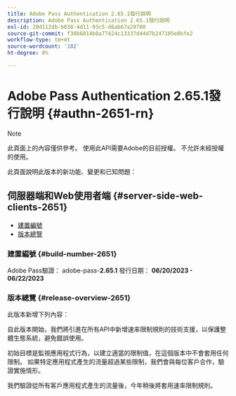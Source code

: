 ```yaml
---
title: Adobe Pass Authentication 2.65.1發行說明
description: Adobe Pass Authentication 2.65.1發行說明
exl-id: 28d112db-b038-4d11-93c5-d6ab67a29700
source-git-commit: f30b6814b8a77424c13337d44d7b247105e0bfe2
workflow-type: tm+mt
source-wordcount: '182'
ht-degree: 0%

---
```


# Adobe Pass Authentication 2.65.1發行說明 {#authn-2651-rn}

>[!NOTE]
>
>此頁面上的內容僅供參考。 使用此API需要Adobe的目前授權。 不允許未經授權的使用。

此頁面說明此版本的新功能、變更和已知問題：

## 伺服器端和Web使用者端 {#server-side-web-clients-2651}

* [建置編號](#build-number-2651)
* [版本總覽](#release-overview-2651)

### 建置編號 {#build-number-2651}

Adobe Pass驗證： adobe-pass-**2.65.1**
發行日期： **06/20/2023 - 06/22/2023**

### 版本總覽 {#release-overview-2651}

此版本新增下列內容：

自此版本開始，我們將引進在所有API中新增速率限制規則的技術支援，以保護整體生態系統，避免錯誤使用。

初始目標是監視應用程式行為，以建立適當的限制值，在這個版本中不會套用任何限制。 如果特定應用程式產生的流量超過某些限制，我們會與每位客戶合作，驗證實施情形。

我們驗證從所有客戶應用程式產生的流量後，今年稍後將套用速率限制規則。
